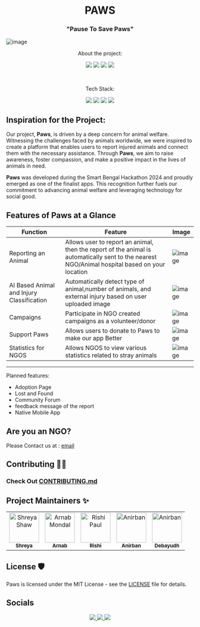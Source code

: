 
<h1 align="center">PAWS</h1>
<h3 align="center">"Pause To Save Paws"</h3>


![image](https://github.com/Innovateninjas/Paws-frontend/assets/124495375/c7e22ed2-c970-4aca-b622-9f7837163d33)

<p align="center">About the project:</p>
<p align="center">
    <img src="https://img.shields.io/github/issues/Innovateninjas/Paws-frontend"> 
    <img src="https://img.shields.io/github/issues-pr/Innovateninjas/Paws-frontend">
    <img src="https://img.shields.io/github/forks/Innovateninjas/Paws-frontend">
    <img src="https://img.shields.io/github/stars/Innovateninjas/Paws-frontend">
    <!-- <img src="https://img.shields.io/github/license/akshitagupta15june/PetMe"> -->
</p>
<br>
<p align="center">Tech Stack:</p>
<p align="center">
    <img src="https://img.shields.io/badge/-ReactJs-61DAFB?logo=react&logoColor=white&style=for-the-badge"> 
    <img src="https://img.shields.io/badge/tailwindcss-0F172A?&logo=tailwindcss">
    <img src="https://img.shields.io/badge/javascript-%23323330.svg?style=for-the-badge&logo=javascript&logoColor=%23F7DF1E">
    <img src="https://img.shields.io/badge/firebase-ffca28?style=for-the-badge&logo=firebase&logoColor=black">
</p>






## Inspiration for the Project:

Our project, **Paws**, is driven by a deep concern for animal welfare. Witnessing the challenges faced by animals worldwide, we were inspired to create a platform that enables users to report injured animals and connect them with the necessary assistance. Through **Paws**, we aim to raise awareness, foster compassion, and make a positive impact in the lives of animals in need.

**Paws** was developed during the Smart Bengal Hackathon 2024 and proudly emerged as one of the finalist apps. This recognition further fuels our commitment to advancing animal welfare and leveraging technology for social good.
## Features of Paws at a Glance



| Function | Feature | Image |
| --- | ----------- | -------|
| Reporting an Animal | Allows user to report an animal, then the report of the animal is automatically sent to the nearest NGO/Animal hospital based on your location | ![image](https://github.com/Innovateninjas/Paws-frontend/assets/124495375/a7c2ad12-039d-4b29-90da-9705a39e43cf)|
| AI Based Animal and Injury Classification | Automatically detect type of animal,number of animals, and external injury based on user uploaded image | ![image](https://github.com/Innovateninjas/Paws-frontend/assets/124495375/98e7e95b-6a30-4245-b7fd-1141b8d996bd)|
| Campaigns | Participate in NGO created campaigns as a volunteer/donor |![image](https://github.com/Innovateninjas/Paws-frontend/assets/124495375/a04baadd-dacf-4467-a139-b335913d2cdf)|
| Support Paws | Allows users to donate to Paws to make our app Better| ![image](https://github.com/Innovateninjas/Paws-frontend/assets/124495375/c388d7d1-58dc-4720-9c7f-87416da878b8)|
| Statistics for NGOS | Allows NGOS to view various statistics related to stray animals | ![image](https://github.com/Innovateninjas/Paws-frontend/assets/124495375/cca38ed5-f40c-4e8f-9124-682ffbadea82) |



----


Planned features:

 - Adoption Page
 - Lost and Found
 - Community Forum
 - feedback message of the report 
 - Native Mobile App
 

 
## Are you an NGO?
Please Contact us at : [email](Innovateninjas@gmail.com)



## Contributing 👨‍💻 
### Check Out   [CONTRIBUTING.md](/Contribution.md)



##  Project Maintainers ✨

<table>
  <tr>
<td align="center"><a href="https://github.com/shreyashaw05"><img src="https://avatars.githubusercontent.com/u/141901560?v=4" width="80px;" alt="Shreya Shaw"/><br /><sub><b>Shreya  </b></sub></a></td>

<td align="center"><a href="https://github.com/codewarnab"><img src="https://avatars.githubusercontent.com/u/94959855?v=4" width="80px;" alt="Arnab Mondal"/><br /><sub><b>Arnab</b></sub></a></td>
 
<td align="center"><a href="https://github.com/rishicds"><img src="https://avatars.githubusercontent.com/u/124495375?v=4" width="80px;" alt="Rishi Paul"/><br /><sub><b>Rishi</b></sub></a></td>

<td align="center"><a href="https://github.com/anirbanmajumder0"><img src="https://avatars.githubusercontent.com/u/81350357?v=4"  width="80px;" alt="Anirban"/><br /><sub><b>Anirban</b></sub></a></td>
  
<td align="center"><a href="https://github.com/debayudh07"><img src="https://avatars.githubusercontent.com/u/143015409?v=4"  width="80px;" alt="Anirban"/><br /><sub><b>Debayudh</b></sub></a></td>
  
 </tr>
</table>



## License 🛡️ 

Paws is licensed under the MIT License - see the [LICENSE](LICENSE) file for details.


## Socials 
<p align="center">
  <a href="https://twitter.com/innovateninjas">
    <img src="https://img.shields.io/badge/Twitter-1DA1F2?style=for-the-badge&logo=twitter&logoColor=white">
  </a>
  <a href="https://www.instagram.com/innovateninjas/">
    <img src="https://img.shields.io/badge/Instagram-E4405F?style=for-the-badge&logo=instagram&logoColor=white">
  </a>
  <a href="https://github.com/innovateninjas">
    <img src="https://img.shields.io/badge/GitHub-100000?style=for-the-badge&logo=github&logoColor=white">
  </a>
</p>

